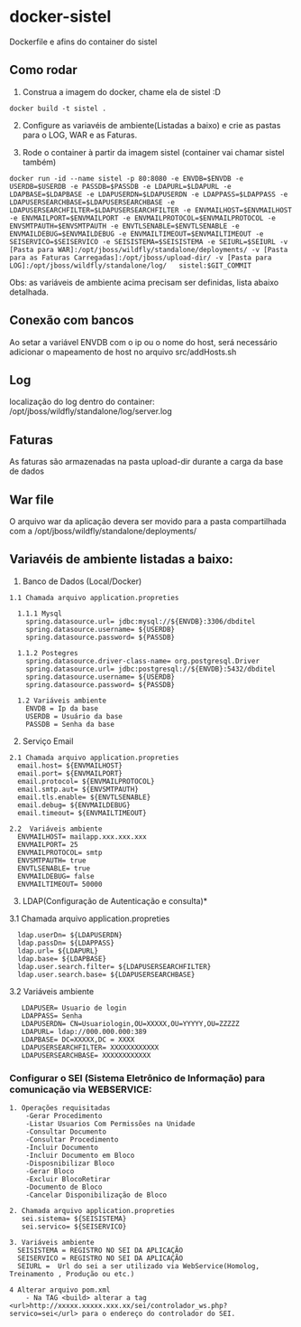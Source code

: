 # docker-sistel
Dockerfile e afins do container do sistel 

## Como rodar

1. Construa a imagem do docker, chame ela de sistel :D
```
docker build -t sistel .
```
2. Configure as variavéis de ambiente(Listadas a baixo) e crie as pastas para o LOG, WAR e as Faturas.

3. Rode o container à partir da imagem sistel (container vai chamar sistel também)
```
docker run -id --name sistel -p 80:8080 -e ENVDB=$ENVDB -e USERDB=$USERDB -e PASSDB=$PASSDB -e LDAPURL=$LDAPURL -e LDAPBASE=$LDAPBASE -e LDAPUSERDN=$LDAPUSERDN -e LDAPPASS=$LDAPPASS -e LDAPUSERSEARCHBASE=$LDAPUSERSEARCHBASE -e LDAPUSERSEARCHFILTER=$LDAPUSERSEARCHFILTER -e ENVMAILHOST=$ENVMAILHOST -e ENVMAILPORT=$ENVMAILPORT -e ENVMAILPROTOCOL=$ENVMAILPROTOCOL -e ENVSMTPAUTH=$ENVSMTPAUTH -e ENVTLSENABLE=$ENVTLSENABLE -e ENVMAILDEBUG=$ENVMAILDEBUG -e ENVMAILTIMEOUT=$ENVMAILTIMEOUT -e SEISERVICO=$SEISERVICO -e SEISISTEMA=$SEISISTEMA -e SEIURL=$SEIURL -v [Pasta para WAR]:/opt/jboss/wildfly/standalone/deployments/ -v [Pasta para as Faturas Carregadas]:/opt/jboss/upload-dir/ -v [Pasta para LOG]:/opt/jboss/wildfly/standalone/log/   sistel:$GIT_COMMIT
```

Obs: as variáveis de ambiente acima precisam ser definidas, lista abaixo detalhada.

## Conexão com bancos

Ao setar a variável ENVDB com o ip ou o nome do host, será necessário adicionar o mapeamento de host no arquivo src/addHosts.sh

## Log

localização do log dentro do container: /opt/jboss/wildfly/standalone/log/server.log

## Faturas
 
 As faturas são armazenadas na pasta upload-dir durante a carga da base de dados
 
## War file

O arquivo war da aplicação devera ser movido para a pasta compartilhada com a /opt/jboss/wildfly/standalone/deployments/

## Variavéis de ambiente listadas a baixo:

  1. Banco de Dados (Local/Docker)

    1.1 Chamada arquivo application.propreties
  
      1.1.1 Mysql
        spring.datasource.url= jdbc:mysql://${ENVDB}:3306/dbditel
        spring.datasource.username= ${USERDB}
        spring.datasource.password= ${PASSDB}

      1.1.2 Postegres
        spring.datasource.driver-class-name= org.postgresql.Driver
        spring.datasource.url= jdbc:postgresql://${ENVDB}:5432/dbditel
        spring.datasource.username= ${USERDB}
        spring.datasource.password= ${PASSDB}

	  1.2 Variáveis ambiente
        ENVDB = Ip da base
        USERDB = Usuário da base
        PASSDB = Senha da base

  2. Serviço Email

    2.1 Chamada arquivo application.propreties
      email.host= ${ENVMAILHOST}
      email.port= ${ENVMAILPORT}
      email.protocol= ${ENVMAILPROTOCOL}
      email.smtp.aut= ${ENVSMTPAUTH}
      email.tls.enable= ${ENVTLSENABLE}
      email.debug= ${ENVMAILDEBUG}
      email.timeout= ${ENVMAILTIMEOUT}

    2.2  Variáveis ambiente
      ENVMAILHOST= mailapp.xxx.xxx.xxx
      ENVMAILPORT= 25
      ENVMAILPROTOCOL= smtp
      ENVSMTPAUTH= true
      ENVTLSENABLE= true
      ENVMAILDEBUG= false
      ENVMAILTIMEOUT= 50000

3. LDAP(Configuração de Autenticação e consulta)*

  3.1 Chamada arquivo application.propreties
  
      ldap.userDn= ${LDAPUSERDN}
      ldap.passDn= ${LDAPPASS}
      ldap.url= ${LDAPURL}
      ldap.base= ${LDAPBASE}
      ldap.user.search.filter= ${LDAPUSERSEARCHFILTER}
      ldap.user.search.base= ${LDAPUSERSEARCHBASE}

 3.2 Variáveis ambiente
 
       LDAPUSER= Usuario de login
       LDAPPASS= Senha 
       LDAPUSERDN= CN=Usuariologin,OU=XXXXX,OU=YYYYY,OU=ZZZZZ
       LDAPURL= ldap://000.000.000:389
       LDAPBASE= DC=XXXXX,DC = XXXX
       LDAPUSERSEARCHFILTER= XXXXXXXXXXXX
       LDAPUSERSEARCHBASE= XXXXXXXXXXXX
      
### Configurar o SEI (Sistema Eletrônico de Informação) para comunicação via WEBSERVICE:

    1. Operações requisitadas
        -Gerar Procedimento
        -Listar Usuarios Com Permissões na Unidade
        -Consultar Documento
        -Consultar Procedimento
        -Incluir Documento
        -Incluir Documento em Bloco
        -Disposnibilizar Bloco
        -Gerar Bloco
        -Excluir BlocoRetirar 
        -Documento de Bloco
        -Cancelar Disponibilização de Bloco

    2. Chamada arquivo application.propreties
       sei.sistema= ${SEISISTEMA}
       sei.servico= ${SEISERVICO}

    3. Variáveis ambiente
      SEISISTEMA = REGISTRO NO SEI DA APLICAÇÃO
      SEISERVICO = REGISTRO NO SEI DA APLICAÇÃO
      SEIURL =  Url do sei a ser utilizado via WebService(Homolog, Treinamento , Produção ou etc.)
    
    4 Alterar arquivo pom.xml
	    - Na TAG <build> alterar a tag <url>http://xxxxx.xxxxx.xxx.xx/sei/controlador_ws.php?servico=sei</url> para o endereço do controlador do SEI.
